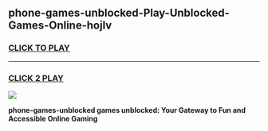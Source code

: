 
## phone-games-unblocked-Play-Unblocked-Games-Online-hojlv
<h3>
<a href="https://premium76.site?title=phone-games-unblocked&ref=25A">CLICK TO PLAY</a></h3>
<hr>

<h3>
<a href="https://premium76.site?title=phone-games-unblocked&ref=25A">CLICK 2 PLAY</a>
  
</h3>

<a href="https://premium76.site?title=phone-games-unblocked&ref=25A"><img src="https://clearcache.store/games.png"></a>


**phone-games-unblocked games unblocked: Your Gateway to Fun and Accessible Online Gaming**
